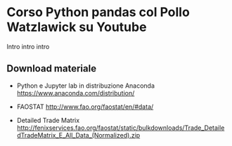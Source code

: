 # Corso Python pandas col  Pollo Watzlawick su Youtube

Intro intro intro

## Download materiale
- Python e Jupyter lab in distribuzione Anaconda
https://www.anaconda.com/distribution/

- FAOSTAT
http://www.fao.org/faostat/en/#data/
 
 - Detailed Trade Matrix
http://fenixservices.fao.org/faostat/static/bulkdownloads/Trade_DetailedTradeMatrix_E_All_Data_(Normalized).zip

